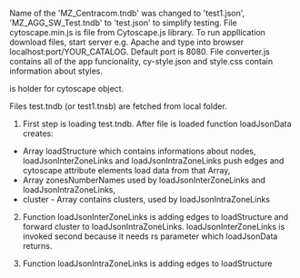 Name of the 'MZ_Centracom.tndb' was changed to 'test1.json', 'MZ_AGG_SW_Test.tndb' to 'test.json' to simplify testing. File cytoscape.min.js is file from Cytoscape.js library. To run appllication download files, start server e.g. Apache and type into browser localhost:port/YOUR_CATALOG. Default port is 8080.
File converter.js contains all of the app funcionality, cy-style.json and style.css contain information about styles.
<div id="cy"></div> is holder for cytoscape object.

Files test.tndb (or test1.tnsb) are fetched from local folder.

1) First step is loading test.tndb. After file is loaded function loadJsonData creates:
 - Array loadStructure which contains informations about nodes, loadJsonInterZoneLinks and loadJsonIntraZoneLinks push edges and cytoscape    attribute elements load data from that Array,
 - Array zonesNumberNames used by loadJsonInterZoneLinks and loadJsonIntraZoneLinks,
 - cluster - Array contains clusters, used by  loadJsonIntraZoneLinks
 
 2) Function loadJsonInterZoneLinks is adding edges to loadStructure and forward cluster to loadJsonIntraZoneLinks. loadJsonInterZoneLinks     is invoked second because it needs rs parameter which loadJsonData returns.
 
 3) Function loadJsonIntraZoneLinks is adding edges to loadStructure
